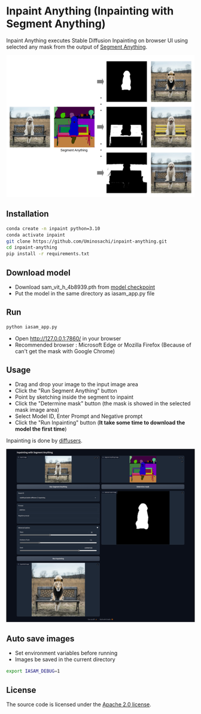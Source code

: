 # Inpaint Anything (Inpainting with Segment Anything)
Inpaint Anything executes Stable Diffusion Inpainting on browser UI using selected any mask from the output of [Segment Anything](https://github.com/facebookresearch/segment-anything).  

![Explanation image](images/inpaint_anything_explanation_image_1.png)

## Installation
```bash
conda create -n inpaint python=3.10
conda activate inpaint
git clone https://github.com/Uminosachi/inpaint-anything.git
cd inpaint-anything
pip install -r requirements.txt
```

## Download model
* Download sam_vit_h_4b8939.pth from [model checkpoint](https://github.com/facebookresearch/segment-anything#model-checkpoints)
* Put the model in the same directory as iasam_app.py file

## Run
```bash
python iasam_app.py
```
* Open http://127.0.0.1:7860/ in your browser
* Recommended browser : Microsoft Edge or Mozilla Firefox (Because of can't get the mask with Google Chrome)

## Usage
* Drag and drop your image to the input image area
* Click the "Run Segment Anything" button
* Point by sketching inside the segment to inpaint
* Click the "Determine mask" button (the mask is showed in the selected mask image area)
* Select Model ID, Enter Prompt and Negative prompt
* Click the "Run Inpainting" button (**It take some time to download the model the first time**)

Inpainting is done by [diffusers](https://github.com/huggingface/diffusers).

![UI image](images/inpaint_anything_ui_image_1.png)

## Auto save images
* Set environment variables before running
* Images be saved in the current directory
```bash
export IASAM_DEBUG=1
```

## License
The source code is licensed under the [Apache 2.0 license](LICENSE).
